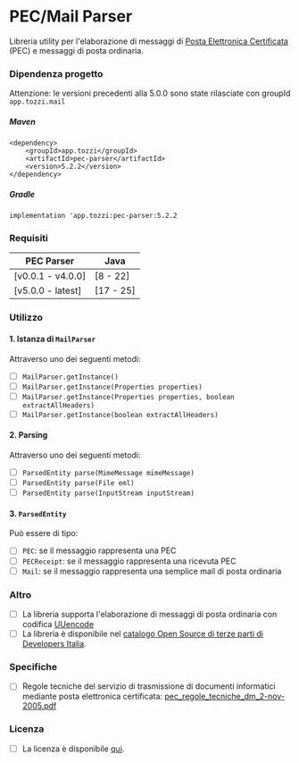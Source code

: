 # PEC/Mail Parser
Libreria utility per l'elaborazione di messaggi di [Posta Elettronica Certificata](https://www.agid.gov.it/it/piattaforme/posta-elettronica-certificata) (PEC) e messaggi di posta ordinaria.

### Dipendenza progetto
Attenzione: le versioni precedenti alla 5.0.0 sono state rilasciate con groupId `app.tozzi.mail`

##### Maven
```
<dependency>
	<groupId>app.tozzi</groupId>
	<artifactId>pec-parser</artifactId>
	<version>5.2.2</version>
</dependency>
```

##### Gradle
```
implementation 'app.tozzi:pec-parser:5.2.2
```

### Requisiti

| PEC Parser        | Java      |  
|-------------------|-----------|  
| [v0.0.1 - v4.0.0] | [8 - 22]  |  
| [v5.0.0 - latest] | [17 - 25] |  

### Utilizzo
#### 1. Istanza di `MailParser`
Attraverso uno dei seguenti metodi:
- [ ] `MailParser.getInstance()`
- [ ] `MailParser.getInstance(Properties properties)`
- [ ] `MailParser.getInstance(Properties properties, boolean extractAllHeaders)`
- [ ] `MailParser.getInstance(boolean extractAllHeaders)`

#### 2. Parsing
Attraverso uno dei seguenti metodi:
- [ ] `ParsedEntity parse(MimeMessage mimeMessage)`
- [ ] `ParsedEntity parse(File eml)`
- [ ] `ParsedEntity parse(InputStream inputStream)`

#### 3. `ParsedEntity`
Può essere di tipo:
- [ ] `PEC`: se il messaggio rappresenta una PEC
- [ ] `PECReceipt`: se il messaggio rappresenta una ricevuta PEC
- [ ] `Mail`: se il messaggio rappresenta una semplice mail di posta ordinaria

### Altro
- [ ] La libreria supporta l'elaborazione di messaggi di posta ordinaria con codifica  [UUencode](https://en.wikipedia.org/wiki/Uuencoding)
- [ ] La libreria è disponibile nel [catalogo Open Source di terze parti di Developers Italia](https://developers.italia.it/it/software/biagiot-java-pec-parser-09abab).

### Specifiche
- [ ]  Regole tecniche del servizio di trasmissione di documenti informatici mediante posta elettronica certificata:  [pec_regole_tecniche_dm_2-nov-2005.pdf](https://www.agid.gov.it/sites/default/files/repository_files/leggi_decreti_direttive/pec_regole_tecniche_dm_2-nov-2005.pdf)

### Licenza

- [ ] La licenza è disponibile [qui](https://github.com/biagioT/java-pec-parser/blob/main/LICENSE).
